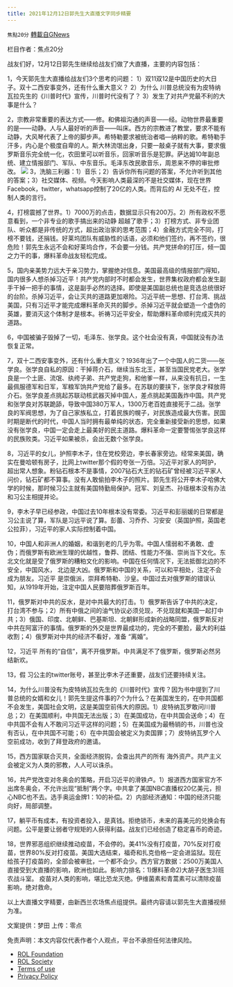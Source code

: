 ```yaml
---
title: 2021年12月12日郭先生大直播文字同步精要
---
```

`焦點20分` [轉載自GNews](https://gnews.org/zh-hans/1747915/)

栏目作者：焦点20分

战友们好，12月12日郭先生继续给战友们做了大直播，主要的内容包括：

1，今天郭先生大直播给战友们3个思考的问题： 1）双11双12是中国历史的大日子。双十二西安事变外，还有什么重大意义？ 2）为什么 川普总统没有为皮特纳瓦拉先生的《川普时代》宣传，川普时代没有了？ 3）发生了对共产党最不利的大事是什么？

2，宗教非常重要的表达方式——修。和佛祖沟通的声音——经。动物世界最重要的是——动静。人与人最好听的声音——叫床。西方的宗教进了教堂，要求不能有动静，大风琴代表了上帝的脚步声。希特勒要求被统治者唱—纳粹的歌。希特勒手汗多，内心是个极度自卑的人。斯大林流氓出身，只要一敲桌子就有大事，要求俄罗斯音乐完全统一化，农田里可以听音乐，回家听音乐是犯罪。萨达姆10年副总统、建立情报部门、军队、中东音乐。毛泽东改民歌音乐，周恩来不停的审批修改。
![](https://assets.gnews.org/wp-content/uploads/2021/12/aerq.jpg)
3，洗脑三利器：1）音乐；2）告诉你所有问题的答案，不允许听到其他的答案；3）社交媒体、视频。今天影响人类最深的不是社交媒体，现在世界Facebook，twitter，whatsapp控制了20亿的人类。而背后的 AI 无处不在，控制人类的言行。

4，打榜震撼了世界。1）7000万的点击，数据显示只有200万。2）所有政权不愿意看到，一个非专业的歌手搞出来的动静 超越了歌手；3）打榜方式、非专业团队、听众都是非传统的方式，超出政治家的思考范围；4）金融方式完全不同，打榜不要钱，还捐钱。好莱坞团队有威胁性的话语，必须和他们签约，再不签约，很危险！郭先生永远不会和好莱坞合作，不会要一分钱。共产党拼命的打压，倾一国之力干的事，爆料革命战友轻松完成。

5，国内亲美势力远大于亲习势力，掌握绝对信息。美国最高级的情报部门得知，国内很多人想杀掉习近平！共产党内部时不时都会发生，世界集权政府都会发生副手干掉一把手的事情，这是副手必然的选择。即使是美国副总统也是竞选总统很好的台阶。杀掉习近平，会让灭共的道路更加艰险。习近平统一思想、打台湾、挑战美国，只有习近平才能完成爆料革命灭共的脚步。杀掉习近平就会塑造一个虚伪的英雄，要消灭这个体制才是根本。祈祷习近平安全，帮助爆料革命顺利完成灭共的道路。

6，中国被骗子毁掉了一切，毛泽东、张学良。这个社会没有真，中国就没有办法恢复正常。

7，双十二西安事变外，还有什么重大意义？1936年出了一个中国人的二货——张学良。张学良自私的原因：干掉蒋介石，继续当东北王，甚至当国民党老大。张学良是一个土匪、流氓、纨绔子弟、共产党走狗，和他爹一样，从来没有抗日，一生最佩服德军和日军，军粮军饷共产党给了最多。在苏联的要挟下，张学良才释放蒋介石。张学良差点挑起苏联动核武器灭掉中国人，差点挑起美国轰炸中国。共产党和张学良对苏联跪舔，导致中国380万军人，1300万老百姓直接死于二战。张学良的军阀思想，为了自己家族私立，打着民族的幌子，对民族造成最大伤害。民国时期是断代的时代，中国人当时拥有最单纯的状态，完全重新接受新的思想，如果没有张学良，中国一定会走上最美好的民主道路。爆料革命一定要警惕张学良这样的民族败类。习近平如果被杀，会出无数个张学良。

8，习近平的女儿，护照李木子，住在党校旁边，李长春家旁边。经常来美国，确实在曼哈顿有房子，比网上twitter那个假的夸张一万倍。习近平对家人的呵护，超出常人想象。粉钻石根本不是事情，2007钻石大王的钻石矿曾经被习近平家人问价，钻石矿都不算事。没有人敢偷拍李木子的照片。郭先生将公开李木子哈佛大学的时候，那时候习公主就有美国特勤局保护。冠军、刘呈杰、孙瑶根本没有办法和习公主相提并论。

9，李木子早已经参政，中国过去10年根本没有常委。习近平和彭丽媛的日常都是习公主说了算，军队是习远平说了算。彭蕾、习乔乔、习安安（英国护照，英国老公拉菲），习近平的家人实际控制着中国。

10，中国人和非洲人的婚姻，和谐到老的几乎为零。中国人懦弱和不勇敢、虚伪；而俄罗斯有欧洲生理的优越性，鲁莽、团结、性能力不强、崇尚当下文化。东北文化就是受了俄罗斯的糟粕文化的影响。中国在任何情况下，无法抵御北边的不安全，中国风水， 北边是大凶。俄罗斯和中国的关系，可以和平相处，注定不会成为朋友。习近平 是崇俄派，崇拜希特勒、沙皇。中国过去对俄罗斯的错误认知，从1919年开始，注定中国人民要陪葬俄罗斯百年。

11，俄罗斯对中共的反水，是对中共最大的打击。1）俄罗斯告诉了中共的决定，打台湾不参与；2）所有中俄之间的油气协议必须兑现，不兑现就和美国一起打中共；3）俄国、印度、北朝鲜、巴基斯坦、北朝鲜形成新的战略同盟，俄罗斯反对中共在阿富汗的事情。俄罗斯的外交是世界最成功的，完全的不要脸，最大的利益收割；4）俄罗斯对中共的经济不看好，准备 “离婚”。

12，习近平 所有的“自信”，离不开俄罗斯。中共满足不了俄罗斯，俄罗斯必然另结新欢。

13，假 习公主的twitter账号，甚至比李木子还重要，战友们还要持续关注。

14，为什么川普没有为皮特纳瓦拉先生的《川普时代》宣传？因为书中提到了川普总统的女婿和女儿！郭先生提这件事的7个为什么？在美国发生的，在中共国都不会发生，美国社会文明，这是美国空前伟大的原因。1）皮特纳瓦罗敢问川普总；2）在美国顺利，中共国无法出版；3）在美国成功，在中共国会送命；4）在中共国不会有人不敢问习近平这样的问题；5）在美国成为最畅销的书，川普也没有否认，在中共国不可能；6）在中共国会被定义为卖国罪；7）皮特纳瓦罗个人空前成功，收到了拜登政府的邀请。

15，西方国家联合灭共，全面经济脱钩，会查出共产的所有 海外资产。共产主义会被定义为人类的邪教，人人可以诛杀。

16，共产党改变对冬奥会的策略，开启习近平的滑铁卢。1）报道西方国家官方不出席冬奥会，不允许出现“抵制”两个字。中共拿了美国NBC直播权20亿美元，担心NBC也不去。选手奥运金牌1：10的补偿。2）内部经济通知：中国的经济只能向好，局部调整。

17，躺平币有成本，有投资者投入，是真钱。拒绝锁币，未来的喜美元的兑换会有问题。公平是要让弱者守规矩的人获得利益。战友们已经创造了稳定喜币的奇迹。

18，世界邪恶组织继续推动疫苗，不会停的。美41%没有打疫苗，70%反对打疫苗，世界80%反对打疫苗。美国大选结束，福奇和扎克伯格一定会进监狱。现在给孩子打疫苗的，全部会被审批，一个都不会少。西方官方数据：2500万美国人直接受到大直播的影响，欧洲也如此。影响力排名：1)爆料革命2)大胡子医生3)班农战斗室。 疫苗对人类的影响，堪比恐龙灭绝。伊维菌素和青蒿素可以清除疫苗影响，绝对救命。

以上大直播文字精要，由新西兰农场焦点组提供。最终内容请以郭先生大直播视频为准。

文案提供：梦田
上传：零点

 

免责声明：本文内容仅代表作者个人观点，平台不承担任何法律风险。

- [ROL Foundation](https://rolfoundation.org/)
- [ROL Society](https://rolsociety.org/)
- [Terms of use](https://gnews.org/terms-of-use-3/)
- [Privacy Policy](https://gnews.org/privacy-policy/)
